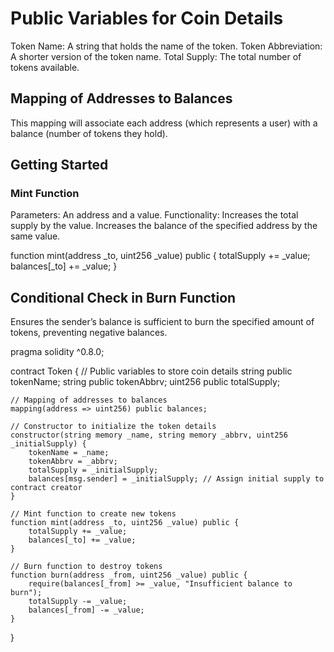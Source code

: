 # Public Variables for Coin Details

Token Name: A string that holds the name of the token.
Token Abbreviation: A shorter version of the token name.
Total Supply: The total number of tokens available.

## Mapping of Addresses to Balances

This mapping will associate each address (which represents a user) with a balance (number of tokens they hold).
## Getting Started

### Mint Function

Parameters: An address and a value.
Functionality:
Increases the total supply by the value.
Increases the balance of the specified address by the same value.

function mint(address _to, uint256 _value) public {
    totalSupply += _value;
    balances[_to] += _value;
}

## Conditional Check in Burn Function

Ensures the sender’s balance is sufficient to burn the specified amount of tokens, preventing negative balances.

pragma solidity ^0.8.0;

contract Token {
    // Public variables to store coin details
    string public tokenName;
    string public tokenAbbrv;
    uint256 public totalSupply;

    // Mapping of addresses to balances
    mapping(address => uint256) public balances;

    // Constructor to initialize the token details
    constructor(string memory _name, string memory _abbrv, uint256 _initialSupply) {
        tokenName = _name;
        tokenAbbrv = _abbrv;
        totalSupply = _initialSupply;
        balances[msg.sender] = _initialSupply; // Assign initial supply to contract creator
    }

    // Mint function to create new tokens
    function mint(address _to, uint256 _value) public {
        totalSupply += _value;
        balances[_to] += _value;
    }

    // Burn function to destroy tokens
    function burn(address _from, uint256 _value) public {
        require(balances[_from] >= _value, "Insufficient balance to burn");
        totalSupply -= _value;
        balances[_from] -= _value;
    }
}
